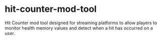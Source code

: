 # hit-counter-mod-tool
Hit Counter mod tool designed for streaming platforms to allow players to monitor health memory values and detect when a hit has occurred on a user. 
